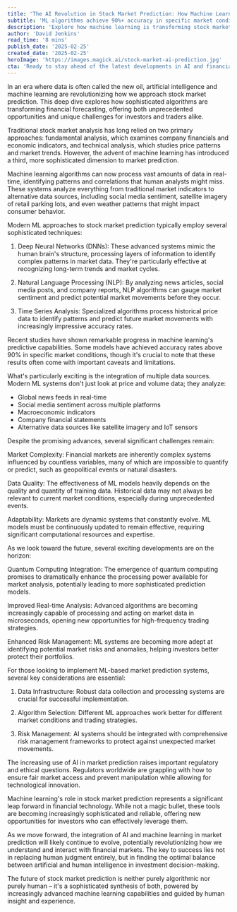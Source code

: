 ```yaml
---
title: 'The AI Revolution in Stock Market Prediction: How Machine Learning is Reshaping Financial Forecasting'
subtitle: 'ML algorithms achieve 90%+ accuracy in specific market conditions'
description: 'Explore how machine learning is transforming stock market prediction, with AI systems achieving over 90% accuracy in specific conditions. Learn about the latest techniques, challenges, and future developments in AI-driven financial forecasting.'
author: 'David Jenkins'
read_time: '8 mins'
publish_date: '2025-02-25'
created_date: '2025-02-25'
heroImage: 'https://images.magick.ai/stock-market-ai-prediction.jpg'
cta: 'Ready to stay ahead of the latest developments in AI and financial technology? Follow us on LinkedIn for exclusive insights, expert analysis, and breaking news in the intersection of artificial intelligence and market prediction.'
---
```


In an era where data is often called the new oil, artificial intelligence and machine learning are revolutionizing how we approach stock market prediction. This deep dive explores how sophisticated algorithms are transforming financial forecasting, offering both unprecedented opportunities and unique challenges for investors and traders alike.

Traditional stock market analysis has long relied on two primary approaches: fundamental analysis, which examines company financials and economic indicators, and technical analysis, which studies price patterns and market trends. However, the advent of machine learning has introduced a third, more sophisticated dimension to market prediction.

Machine learning algorithms can now process vast amounts of data in real-time, identifying patterns and correlations that human analysts might miss. These systems analyze everything from traditional market indicators to alternative data sources, including social media sentiment, satellite imagery of retail parking lots, and even weather patterns that might impact consumer behavior.

Modern ML approaches to stock market prediction typically employ several sophisticated techniques:

1. Deep Neural Networks (DNNs): These advanced systems mimic the human brain's structure, processing layers of information to identify complex patterns in market data. They're particularly effective at recognizing long-term trends and market cycles.

2. Natural Language Processing (NLP): By analyzing news articles, social media posts, and company reports, NLP algorithms can gauge market sentiment and predict potential market movements before they occur.

3. Time Series Analysis: Specialized algorithms process historical price data to identify patterns and predict future market movements with increasingly impressive accuracy rates.

Recent studies have shown remarkable progress in machine learning's predictive capabilities. Some models have achieved accuracy rates above 90% in specific market conditions, though it's crucial to note that these results often come with important caveats and limitations.

What's particularly exciting is the integration of multiple data sources. Modern ML systems don't just look at price and volume data; they analyze:

- Global news feeds in real-time
- Social media sentiment across multiple platforms
- Macroeconomic indicators
- Company financial statements
- Alternative data sources like satellite imagery and IoT sensors

Despite the promising advances, several significant challenges remain:

Market Complexity: Financial markets are inherently complex systems influenced by countless variables, many of which are impossible to quantify or predict, such as geopolitical events or natural disasters.

Data Quality: The effectiveness of ML models heavily depends on the quality and quantity of training data. Historical data may not always be relevant to current market conditions, especially during unprecedented events.

Adaptability: Markets are dynamic systems that constantly evolve. ML models must be continuously updated to remain effective, requiring significant computational resources and expertise.

As we look toward the future, several exciting developments are on the horizon:

Quantum Computing Integration: The emergence of quantum computing promises to dramatically enhance the processing power available for market analysis, potentially leading to more sophisticated prediction models.

Improved Real-time Analysis: Advanced algorithms are becoming increasingly capable of processing and acting on market data in microseconds, opening new opportunities for high-frequency trading strategies.

Enhanced Risk Management: ML systems are becoming more adept at identifying potential market risks and anomalies, helping investors better protect their portfolios.

For those looking to implement ML-based market prediction systems, several key considerations are essential:

1. Data Infrastructure: Robust data collection and processing systems are crucial for successful implementation.

2. Algorithm Selection: Different ML approaches work better for different market conditions and trading strategies.

3. Risk Management: AI systems should be integrated with comprehensive risk management frameworks to protect against unexpected market movements.

The increasing use of AI in market prediction raises important regulatory and ethical questions. Regulators worldwide are grappling with how to ensure fair market access and prevent manipulation while allowing for technological innovation.

Machine learning's role in stock market prediction represents a significant leap forward in financial technology. While not a magic bullet, these tools are becoming increasingly sophisticated and reliable, offering new opportunities for investors who can effectively leverage them.

As we move forward, the integration of AI and machine learning in market prediction will likely continue to evolve, potentially revolutionizing how we understand and interact with financial markets. The key to success lies not in replacing human judgment entirely, but in finding the optimal balance between artificial and human intelligence in investment decision-making.

The future of stock market prediction is neither purely algorithmic nor purely human – it's a sophisticated synthesis of both, powered by increasingly advanced machine learning capabilities and guided by human insight and experience.